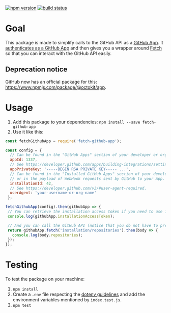 [![npm version](https://img.shields.io/npm/v/fetch-github-app.svg)](https://npmjs.org/package/fetch-github-app)
[![build status](https://img.shields.io/circleci/project/github/activeviam/fetch-github-app.svg)](https://circleci.com/gh/activeviam/fetch-github-app)

# Goal

This package is made to simplify calls to the GitHub API as a [GitHub App](https://developer.github.com/apps/). It [authenticates as a GitHub App](https://developer.github.com/apps/building-integrations/setting-up-and-registering-github-apps/about-authentication-options-for-github-apps/#authenticating-as-a-github-app) and then gives you a wrapper around [Fetch](https://developer.mozilla.org/en/docs/Web/API/Fetch_API) so that you can interact with the GitHub API easily.

## Deprecation notice

GitHub now has an official package for this: https://www.npmjs.com/package/@octokit/app.

# Usage

 1. Add this package to your dependencies: `npm install --save fetch-github-app`
 2. Use it like this:
   ```javascript
   const fetchGithubApp = require('fetch-github-app');

   const config = {
     // Can be found in the "GitHub Apps" section of your developer or organization settings.
     appId: 1337,
     // See https://developer.github.com/apps/building-integrations/setting-up-and-registering-github-apps/registering-github-apps/#generating-a-private-key.
     appPrivateKey: '-----BEGIN RSA PRIVATE KEY----- ...',
     // Can be found in the "Installed GitHub Apps" section of your developer or organization settings,
     // or in the payload of WebHook requests sent by GitHub to your App.
     installationId: 42,
     // See https://developer.github.com/v3/#user-agent-required.
     userAgent: 'your-username-or-org-name'
    };

   fetchGithubApp(config).then(githubApp => {
    // You can retrieve the installation access token if you need to use it directly.
    console.log(githubApp.installationAccessToken);

    // And you can call the GitHub API (notice that you do not have to prefix your paths by https://api.github.com/).
    return githubApp.fetch('installation/repositories').then(body => {
      console.log(body.repositories);
    });
   });
   ```

# Testing

To test the package on your machine:
 1. `npm install`
 2. Create a `.env` file respecting the [dotenv guidelines](https://github.com/motdotla/dotenv) and add the environment variables mentioned by `index.test.js`.
 3. `npm test`
